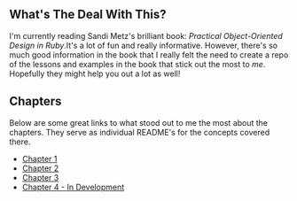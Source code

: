 ## What's The Deal With This?

I'm currently reading Sandi Metz's brilliant book: *Practical Object-Oriented
Design in Ruby*.It's a lot of fun and really informative. However, there's so
much good information in the book that I really felt the need to create a repo
of the lessons and examples in the book that stick out the most to *me*.
Hopefully they might help you out a lot as well!

## Chapters

Below are some great links to what stood out to me the most about the chapters.
They serve as individual README's for the concepts covered there.

* [Chapter 1](chapter_1/chapter_1.md)
* [Chapter 2](chapter_2/chapter_2.md)
* [Chapter 3](chapter_3/chapter_3.md)
* [Chapter 4 - In Development](chapter_4/chapter_4.md)
